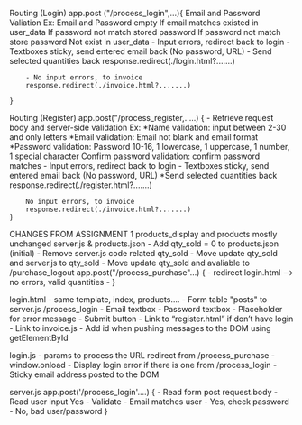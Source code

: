 Routing (Login)
    app.post ("/process_login",...){
        Email and Password Valiation
            Ex: Email and Password empty
                If email matches existed in user_data
                    If password not match stored password
                    If password not match store password
                Not exist in user_data
        - Input errors, redirect back to login
        - Textboxes sticky, send entered email back (No password, URL)
        - Send selected quantities back
        response.redirect(./login.html?.......)

        - No input errors, to invoice
        response.redirect(./invoice.html?.......)
        
    }

Routing (Register)
    app.post("/process_register,.....) {
        - Retrieve request body and server-side validation
            Ex: 
                *Name validation: input between 2-30  and only letters
                *Email validation: Email not blank and email format
                *Password validation: Password 10-16, 1 lowercase, 1 uppercase, 1 number, 1 special character
                Confirm password validation: confirm password matches
        - Input errors, redirect back to login
        - Textboxes sticky, send entered email back (No password, URL)
        *Send selected quantities back
        response.redirect(./register.html?.......)

        No input errors, to invoice
        response.redirect(./invoice.html?.......)
    }

CHANGES FROM ASSIGNMENT 1
    products_display and products 
        mostly unchanged
    server.js & products.json
        - Add qty_sold = 0 to products.json (initial)
        - Remove server.js code related qty_sold
        - Move update qty_sold and server.js to qty_sold
        - Move update qty_sold and avaliable to /purchase_logout
    app.post("/process_purchase"...) {
        - redirect login.html --> no errors, valid quantities
        - 
    }

login.html
    - same template, index, products....
    - Form table "posts" to server.js /process_login
        - Email textbox
        - Password textbox
        - Placeholder for error message
        - Submit button
        - Link to “register.html” if don’t have login
        - Link to invoice.js
    - Add id when pushing messages to the DOM using getElementById


login.js
    - params to process the URL redirect from /process_purchase
    - window.onload
    - Display login error if there is one from /process_login
    - Sticky email address posted to the DOM

server.js
    app.post('/process_login'....) {
        - Read form post request.body
        - Read user input
            Yes
        - Validate
        - Email matches user
            - Yes, check password
            - No, bad user/password
    }